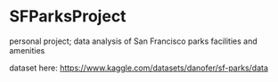 # SFParksProject
personal project; data analysis of San Francisco parks facilities and amenities

dataset here: https://www.kaggle.com/datasets/danofer/sf-parks/data 

